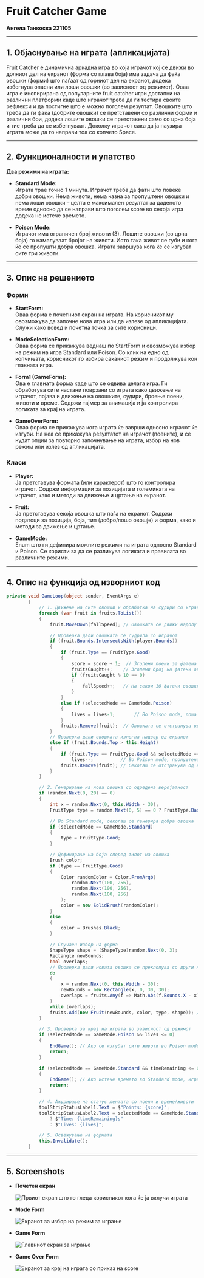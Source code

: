 ﻿# Fruit Catcher Game

**Ангела Танкоска 221105**

---

## 1. Објаснување на играта (апликацијата)

Fruit Catcher е динамична аркадна игра во која играчот кој се движи во долниот дел на екранот (форма со плава боја) има задача да фаќа овошки (форми) што паѓаат од горниот дел на екранот, додека избегнува опасни или лоши овошки (во зависност од режимот). Оваа игра е инспирирана од популарните fruit catcher игри достапни на различни платформи каде што играчот треба да ги тестира своите рефлекси и да постигне што е можно поголем резултат. Овошките што треба да ги фаќа (добрите овошки) се претставени со различни форми и различни бои, додека лошите овошки се претставени само со црна боја и тие треба да се избегнуваат. Доколку играчот сака да ја паузира играта може да го направи тоа со копчето Space.

---

## 2. Функционалности и упатство

**Два режими на играта:**

- **Standard Mode:**  
  Играта трае точно 1 минута. Играчот треба да фати што повеќе добри овошки. Нема животи, нема казна за пропуштени овошки и нема лоши овошки – целта е максимален резултат за даденото време односно да се направи што поголем score во секоја игра додека не истече времето.

- **Poison Mode:**  
  Играчот има ограничен број животи (3). Лошите овошки (со црна боја) го намалуваат бројот на животи. Исто така живот се губи и кога ќе се пропушти добра овошка. Играта завршува кога ќе се изгубат сите три животи.

---

## 3. Опис на решението

### Форми

- **StartForm:**  
  Оваа форма е почетниот екран на играта. На корисникот му овозможува да започне нова игра или да излезе од апликацијата. Служи како вовед и почетна точка за сите корисници.

- **ModeSelectionForm:**  
  Оваа форма се прикажува веднаш по StartForm и овозможува избор на режим на игра Standard или Poison. Со клик на едно од копчињата, корисникот го избира саканиот режим и продолжува кон главната игра.

- **Form1 (GameForm):**  
  Ова е главната форма каде што се одвива целата игра. Ги обработува сите настани поврзани со играта како движење на играчот, појава и движење на овошките, судири, броење поени, животи и време. Содржи тајмер за анимација и ја контролира логиката за крај на играта.

- **GameOverForm:**  
  Оваа форма се прикажува кога играта ќе заврши односно играчот ќе изгуби. На неа се прикажува резултатот на играчот (поените), и се нудат опции за повторно започнување на играта, избор на нов режим или излез од апликацијата.

### Класи

- **Player:**  
  Ја претставува формата (или карактерот) што го контролира играчот. Содржи информации за позицијата и големината на играчот, како и методи за движење и цртање на екранот.

- **Fruit:**  
  Ја претставува секоја овошка што паѓа на екранот. Содржи податоци за позиција, боја, тип (добро/лошо овошје) и форма, како и методи за движење и цртање.

- **GameMode:**  
  Enum што ги дефинира можните режими на играта односно Standard и Poison. Се користи за да се разликува логиката и правилата во различните режими.

---

## 4. Опис на функција од изворниот код

```csharp
private void GameLoop(object sender, EventArgs e)
        {
            // 1. Движење на сите овошки и обработка на судири со играчот или излегување од таблата
            foreach (var fruit in fruits.ToList())
            {
                fruit.MoveDown(fallSpeed); // Овошката се движи надолу со моменталната брзина

                // Проверка дали овошката се судрила со играчот
                if (fruit.Bounds.IntersectsWith(player.Bounds))
                {
                    if (fruit.Type == FruitType.Good)
                    {
                        score = score + 1;  // Зголеми поени за фатена добра овошка
                        fruitsCaught++;    // Зголеми број на фатени овошки
                        if (fruitsCaught % 10 == 0)
                        {
                            fallSpeed++;   // На секои 10 фатени овошки, зголеми ја брзината на паѓање на формата
                        }
                    }
                    else if (selectedMode == GameMode.Poison)
                    {
                        lives = lives-1;       // Во Poison mode, лоша овошка одзема живот
                    }
                    fruits.Remove(fruit);  // Овошката се отстранува од листата (фатена или погодена)
                }
                // Проверка дали овошката излегла надвор од екранот
                else if (fruit.Bounds.Top > this.Height)
                {
                    if (fruit.Type == FruitType.Good && selectedMode == GameMode.Poison)
                        lives--;          // Во Poison mode, пропуштена добра овошка одзема живот
                    fruits.Remove(fruit); // Секогаш се отстранува од листата ако излезе од екранот
                }
            }

            // 2. Генерирање на нова овошка со одредена веројатност
            if (random.Next(0, 20) == 0)
            {
                int x = random.Next(0, this.Width - 30);
                FruitType type = random.Next(0, 5) == 0 ? FruitType.Bad : FruitType.Good;

                // Во Standard mode, секогаш се генерира добра овошка
                if (selectedMode == GameMode.Standard)
                {
                    type = FruitType.Good;
                }

                // Дефинирање на боја според типот на овошка
                Brush color;
                if (type == FruitType.Good)
                {
                    Color randomColor = Color.FromArgb(
                        random.Next(100, 256),
                        random.Next(100, 256),
                        random.Next(100, 256)
                    );
                    color = new SolidBrush(randomColor);
                }
                else
                {
                    color = Brushes.Black;
                }

                // Случаен избор на форма
                ShapeType shape = (ShapeType)random.Next(0, 3);
                Rectangle newBounds;
                bool overlaps;
                // Проверка дали новата овошка се преклопува со други на врвот
                do
                {
                    x = random.Next(0, this.Width - 30);
                    newBounds = new Rectangle(x, 0, 30, 30);
                    overlaps = fruits.Any(f => Math.Abs(f.Bounds.X - x) < 35 && f.Bounds.Y < 60);
                }
                while (overlaps);
                fruits.Add(new Fruit(newBounds, color, type, shape)); // Додавање на нова овошка во листата
            }

            // 3. Проверка за крај на играта во зависност од режимот
            if (selectedMode == GameMode.Poison && lives <= 0)
            {
                EndGame(); // Ако се изгубат сите животи во Poison mode, играта завршува
                return;
            }

            if (selectedMode == GameMode.Standard && timeRemaining <= 0)
            {
                EndGame(); // Ако истече времето во Standard mode, играта завршува
                return;
            }

            // 4. Ажурирање на статус лентата со поени и време/животи
            toolStripStatusLabel1.Text = $"Points: {score}";
            toolStripStatusLabel2.Text = selectedMode == GameMode.Standard
                ? $"Time: {timeRemaining}s"
                : $"Lives: {lives}";

            // 5. Освежување на формата
            this.Invalidate();
        }
```

---

## 5. Screenshots

- **Почетен екран**

  ![Првиот екран што го гледа корисникот кога ќе ја вклучи играта](welcome%20screen.png)

- **Mode Form**

  ![Екранот за избор на режим за играње](mode%20form.png)

- **Game Form**

  ![Главниот екран за играње](game%20form.png)

- **Game Over Form**

  ![Екранот за крај на играта со приказ на score](game%20over%20form.png)

